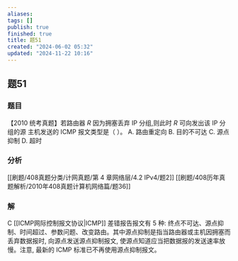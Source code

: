 ```yaml
---
aliases: 
tags: []
publish: true
finished: true
title: 题51
created: "2024-06-02 05:32"
updated: "2024-11-22 10:16"
---
```

## 题51
### 题目
【2010 统考真题】若路由器 $R$ 因为拥塞丢弃 IP 分组,则此时 $R$ 可向发出该 IP 分组的源 主机发送的 ICMP 报文类型是（ ）。
A. 路由重定向 
B. 目的不可达 
C. 源点抑制 
D. 超时
### 分析
[[刷题/408真题分类/计网真题/第 4 章网络层/4.2 IPv4/题2]]
[[刷题/408历年真题解析/2010年408真题计算机网络篇/题36]]
### 解
C
[[ICMP网际控制报文协议|ICMP]] 差错报告报文有 5 种: 终点不可达、源点抑制、时间超过、参数问题、改变路由。其中源点抑制是指当路由器或主机因拥塞而丢弃数据报时, 向源点发送源点抑制报文, 使源点知道应当把数据报的发送速率放慢。注意, 最新的 ICMP 标准已不再使用源点抑制报文。